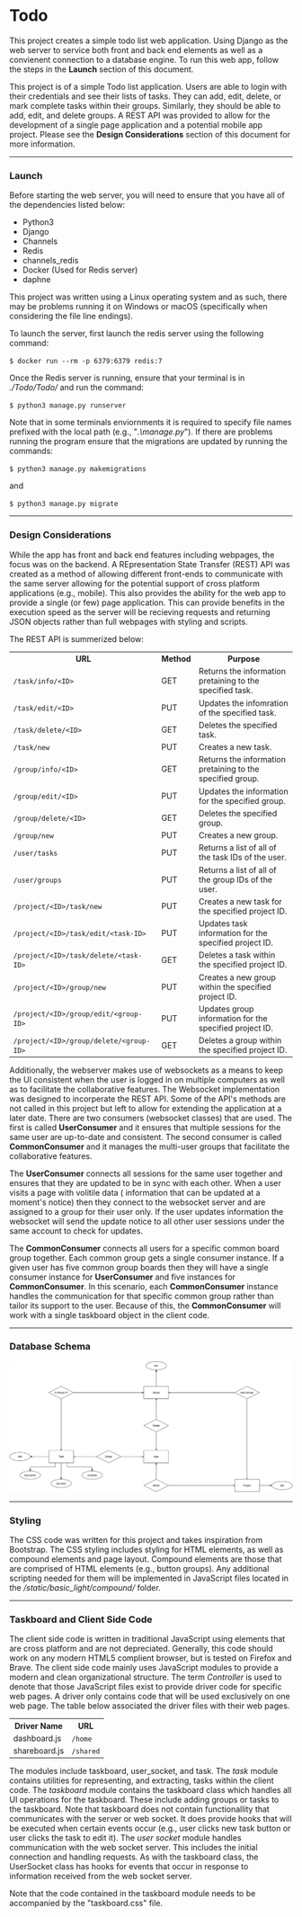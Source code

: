 # Todo

This project creates a simple todo list web application. Using Django as the web
server to service both front and back end elements as well as a convienent connection
to a database engine. To run this web app, follow the steps in the **Launch** section
of this document.

This project is of a simple Todo list application. Users are able to login with
their credentials and see their lists of tasks. They can add, edit, delete, or 
mark complete tasks within their groups. Similarly, they should be able to add,
edit, and delete groups. A REST API was provided to allow for the development of
a single page application and a potential mobile app project. Please see the 
**Design Considerations** section of this document for more information.

---

### Launch

Before starting the web server, you will need to ensure that you have all of the 
dependencies listed below:

* Python3
* Django
* Channels
* Redis
* channels_redis
* Docker (Used for Redis server)
* daphne

This project was written using a Linux operating system and as such, there may 
be problems running it on Windows or macOS (specifically when considering the file
line endings).

To launch the server, first launch the redis server using the following command:

`$ docker run --rm -p 6379:6379 redis:7`

Once the Redis server is running, ensure that your terminal is in _./Todo/Todo/_ and 
run the command:

`$ python3 manage.py runserver`

Note that in some terminals enviornments it is required to specify file names prefixed
with the local path (e.g., "*.\manage.py*"). If there are problems running the program 
ensure that the migrations are updated by running the commands:

`$ python3 manage.py makemigrations`

and

`$ python3 manage.py migrate`

---

### Design Considerations

While the app has front and back end features including webpages, the focus was on the 
backend. A REpresentation State Transfer (REST) API was created as a method of allowing
different front-ends to communicate with the same server allowing for the potential 
support of cross platform applications (e.g., mobile). This also provides the ability
for the web app to provide a single (or few) page application. This can provide benefits
in the execution speed as the server will be recieving requests and returning JSON
objects rather than full webpages with styling and scripts.

The REST API is summerized below:

<table>
  <tr>
    <th>URL</th>
    <th>Method</th>
    <th>Purpose</th>
  </tr>
  <tr>
    <td><code>/task/info/&lt;ID&gt;</code></td>
    <td>GET</td>
    <td>Returns the information pretaining to the specified task.</td>
  </tr>
  <tr>
    <td><code>/task/edit/&lt;ID&gt;</code></td>
    <td>PUT</td>
    <td>Updates the infomration of the specified task.</td>
  </tr>
  <tr>
    <td><code>/task/delete/&lt;ID&gt;</code></td>
    <td>GET</td>
    <td>Deletes the specified task.</td>
  </tr>
  <tr>
    <td><code>/task/new</code></td>
    <td>PUT</td>
    <td>Creates a new task.</td>
  </tr>
  <tr>
    <td><code>/group/info/&lt;ID&gt;</code></td>
    <td>GET</td>
    <td>Returns the information pretaining to the specified group.</td>
  </tr>
  <tr>
    <td><code>/group/edit/&lt;ID&gt;</code></td>
    <td>PUT</td>
    <td>Updates the information for the specified group.</td>
  </tr>
  <tr>
    <td><code>/group/delete/&lt;ID&gt;</code></td>
    <td>GET</td>
    <td>Deletes the specified group.</td>
  </tr>
  <tr>
    <td><code>/group/new</code></td>
    <td>PUT</td>
    <td>Creates a new group.</td>
  </tr>
  <tr>
    <td><code>/user/tasks</code></td>
    <td>PUT</td>
    <td>Returns a list of all of the task IDs of the user.</td>
  </tr>
  <tr>
    <td><code>/user/groups</code></td>
    <td>PUT</td>
    <td>Returns a list of all of the group IDs of the user.</td>
  </tr>
  <tr>
    <td><code>/project/&lt;ID&gt;/task/new</code></td>
    <td>PUT</td>
    <td>Creates a new task for the specified project ID.</td>
  </tr>
  <tr>
    <td><code>/project/&lt;ID&gt;/task/edit/&lt;task-ID&gt;</code></td>
    <td>PUT</td>
    <td>Updates task information for the specified project ID.</td>
  </tr>
  <tr>
    <td><code>/project/&lt;ID&gt;/task/delete/&lt;task-ID&gt;</code></td>
    <td>GET</td>
    <td>Deletes a task within the specified project ID.</td>
  </tr>
  <tr>
    <td><code>/project/&lt;ID&gt;/group/new</code></td>
    <td>PUT</td>
    <td>Creates a new group within the specified project ID.</td>
  </tr>
  <tr>
    <td><code>/project/&lt;ID&gt;/group/edit/&lt;group-ID&gt;</code></td>
    <td>PUT</td>
    <td>Updates group information for the specified project ID.</td>
  </tr>
  <tr>
    <td><code>/project/&lt;ID&gt;/group/delete/&lt;group-ID&gt;</code></td>
    <td>GET</td>
    <td>Deletes a group within the specified project ID.</td>
  </tr>
</table>

Additionally, the webserver makes use of websockets as a means to keep the UI consistent 
when the user is logged in on multiple computers as well as to facilitate the collaborative
features. The Websocket implementation was designed to incorperate the REST API. Some of the 
API's methods are not called in this project but left to allow for extending the application
at a later date. There are two consumers (websocket classes) that are used. The first is 
called __UserConsumer__ and it ensures that multiple sessions for the same user are up-to-date
and consistent. The second consumer is called __CommonConsumer__ and it manages the multi-user
groups that facilitate the collaborative features.

The __UserConsumer__ connects all sessions for the same user together and ensures that they 
are updated to be in sync with each other. When a user visits a page with volitile data (
information that can be updated at a moment's notice) then they connect to the websocket server
and are assigned to a group for their user only. If the user updates information the websocket
will send the update notice to all other user sessions under the same account to check for updates.

The __CommonConsumer__ connects all users for a specific common board group together. Each common 
group gets a single consumer instance. If a given user has five common group boards then they will
have a single consumer instance for __UserConsumer__ and five instances for __CommonConsumer__. In
this scenario, each __CommonConsumer__ instance handles the communication for that specific common
group rather than tailor its support to the user. Because of this, the __CommonConsumer__ will work
with a single taskboard object in the client code.

---

### Database Schema

![Entity Relationship diagram for Agenda](ER.png)

---

### Styling

The CSS code was written for this project and takes inspiration from Bootstrap. The CSS 
styling includes styling for HTML elements, as well as compound elements and page layout.
Compound elements are those that are comprised of HTML elements (e.g., button groups). Any
additional scripting needed for them will be implemented in JavaScript files located in the
_/static/basic_light/compound/_ folder.

---

### Taskboard and Client Side Code

The client side code is written in traditional JavaScript using elements that are cross platform and
are not depreciated. Generally, this code should work on any modern HTML5 complient browser, but is
tested on Firefox and Brave. The client side code mainly uses JavaScript modules to provide a modern
and clean organizational structure. The term _Controller_ is used to denote that those JavaScript files
exist to provide driver code for specific web pages. A driver only contains code that will be used 
exclusively on one web page. The table below associated the driver files with their web pages.

<table>
  <tr>
    <th>Driver Name</th>
    <th>URL</th>
  </tr>
  <tr>
    <td>dashboard.js</td>
    <td><code>/home</code></td>
  </tr>
  <tr>
    <td>shareboard.js</td>
    <td>
      <code>/shared</code>    
    </td>
  </tr>
</table>

The modules include taskboard, user_socket, and task. The _task_ module contains utilities for representing,
and extracting, tasks within the client code. The _taskboard_ module contains the taskboard class which 
handles all UI operations for the taskboard. These include adding groups or tasks to the taskboard. Note that
taskboard does not contain functionallity that communicates with the server or web socket. It does provide
hooks that will be executed when certain events occur (e.g., user clicks new task button or user clicks the
task to edit it). The _user socket_ module handles communication with the web socket server. This includes
the initial connection and handling requests. As with the taskboard class, the UserSocket class has hooks for
events that occur in response to information received from the web socket server.

Note that the code contained in the taskboard module needs to be accompanied by the "taskboard.css" file.

